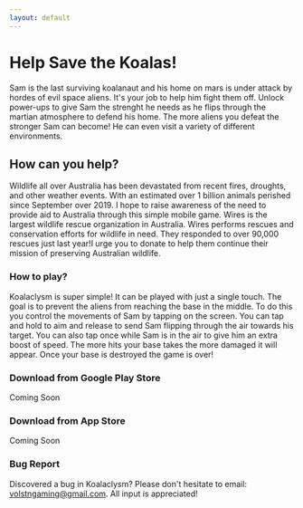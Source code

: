 ```yaml
---
layout: default
---
```


# Help Save the Koalas!
Sam is the last surviving koalanaut and his home on mars is under attack by hordes of evil space aliens. It's your job to help him fight them off. Unlock power-ups to give Sam the strenght he needs as he flips through the martian atmosphere to defend his home. The more aliens you defeat the stronger Sam can become! He can even visit a variety of different environments.


## How can you help?
Wildlife all over Australia has been devastated from recent fires, droughts, and other weather events. With an estimated over 1 billion animals perished since September over 2019. I hope to raise awareness of the need to provide aid to Australia through this simple mobile game. Wires is the largest wildlife rescue organization in Australia. Wires performs rescues and conservation efforts for wildlife in need. They responded to over 90,000 rescues just last year!I urge you to donate to help them continue their mission of preserving Australian wildlife.

### How to play?
Koalaclysm is super simple! It can be played with just a single touch. The goal is to prevent the aliens from reaching the base in the middle. To do this you control the movements of Sam by tapping on the screen. You can tap and hold to aim and release to send Sam flipping through the air towards his target. You can also tap once while Sam is in the air to give him an extra boost of speed. The more hits your base takes the more damaged it will appear. Once your base is destroyed the game is over!

### Download from Google Play Store
Coming Soon

### Download from App Store
Coming Soon

### Bug Report
Discovered a bug in Koalaclysm? Please don't hesitate to email: volstngaming@gmail.com. All input is appreciated!
